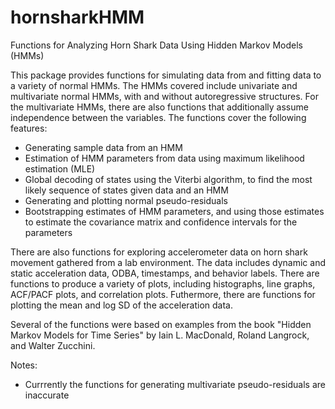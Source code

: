 # hornsharkHMM
Functions for Analyzing Horn Shark Data Using Hidden Markov Models (HMMs)

This package provides functions for simulating data from and fitting data to a variety of normal HMMs. The HMMs covered include univariate and multivariate normal HMMs, with and without autoregressive structures. For the multivariate HMMs, there are also functions that additionally assume independence between the variables. The functions cover the following features:
* Generating sample data from an HMM
* Estimation of HMM parameters from data using maximum likelihood estimation (MLE)
* Global decoding of states using the Viterbi algorithm, to find the most likely sequence of states given data and an HMM 
* Generating and plotting normal pseudo-residuals
* Bootstrapping estimates of HMM parameters, and using those estimates to estimate the covariance matrix and confidence intervals for the parameters

There are also functions for exploring accelerometer data on horn shark movement gathered from a lab environment. The data includes dynamic and static acceleration data, ODBA, timestamps, and behavior labels. There are functions to produce a variety of plots, including histographs, line graphs, ACF/PACF plots, and correlation plots. Futhermore, there are functions for plotting the mean and log SD of the acceleration data. 

Several of the functions were based on examples from the book "Hidden Markov Models for Time Series" by Iain L. MacDonald, Roland Langrock, and Walter Zucchini.

Notes:
* Currrently the functions for generating multivariate pseudo-residuals are inaccurate
